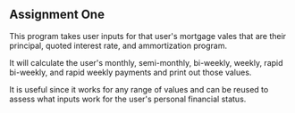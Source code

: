 ## Assignment One

This program takes user inputs for that user's mortgage vales that are their principal, quoted interest rate, and ammortization program. 

It will calculate the user's monthly, semi-monthly, bi-weekly, weekly, rapid bi-weekly, and rapid weekly payments and print out those values.

It is useful since it works for any range of values and can be reused to assess what inputs work for the user's personal financial status. 
